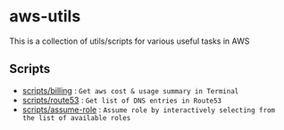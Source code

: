 # aws-utils
This is a collection of utils/scripts for various useful tasks in AWS

## Scripts
- [scripts/billing](scripts/billing/) : `Get aws cost & usage summary in Terminal`
- [scripts/route53](scripts/route53/) : `Get list of DNS entries in Route53`
- [scripts/assume-role](scripts/assume-role/) : `Assume role by interactively selecting from the list of available roles`

